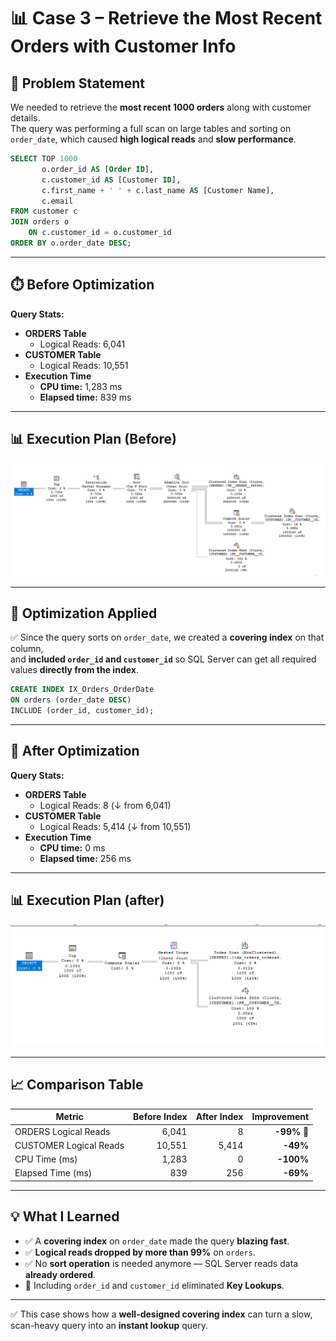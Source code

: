 # 📊 Case 3 – Retrieve the Most Recent Orders with Customer Info

## 📌 Problem Statement
We needed to retrieve the **most recent 1000 orders** along with customer details.  
The query was performing a full scan on large tables and sorting on `order_date`, which caused **high logical reads** and **slow performance**.

```sql
SELECT TOP 1000
       o.order_id AS [Order ID],
       c.customer_id AS [Customer ID],
       c.first_name + ' ' + c.last_name AS [Customer Name],
       c.email
FROM customer c
JOIN orders o
    ON c.customer_id = o.customer_id
ORDER BY o.order_date DESC;
```

---

## ⏱️ Before Optimization

**Query Stats:**

* **ORDERS Table**
  * Logical Reads: 6,041
* **CUSTOMER Table**
  * Logical Reads: 10,551
* **Execution Time**
  * **CPU time:** 1,283 ms
  * **Elapsed time:** 839 ms

---

## 📊 Execution Plan (Before)

![case 3 Execution plan bafore](../screenshots/case-3-before.png)


---

## 🔧 Optimization Applied

✅ Since the query sorts on `order_date`, we created a **covering index** on that column,  
and **included `order_id` and `customer_id`** so SQL Server can get all required values **directly from the index**.

```sql
CREATE INDEX IX_Orders_OrderDate
ON orders (order_date DESC)
INCLUDE (order_id, customer_id);
```

---

## 🚀 After Optimization

**Query Stats:**

* **ORDERS Table**
  * Logical Reads: 8 (↓ from 6,041)
* **CUSTOMER Table**
  * Logical Reads: 5,414 (↓ from 10,551)
* **Execution Time**
  * **CPU time:** 0 ms
  * **Elapsed time:** 256 ms

---

## 📊 Execution Plan (after)

![case 3 Execution plan after](../screenshots/case-3-after.png)

---
## 📈 Comparison Table

| Metric                 | Before Index | After Index | Improvement   |
| ---------------------- | -----------: | ----------: | ------------: |
| ORDERS Logical Reads   |        6,041 |          8  |   **-99%** 🚀 |
| CUSTOMER Logical Reads |       10,551 |      5,414  |   **-49%**    |
| CPU Time (ms)          |        1,283 |          0  |   **-100%**   |
| Elapsed Time (ms)      |          839 |        256  |   **-69%**    |

---

## 💡 What I Learned

* ✅ A **covering index** on `order_date` made the query **blazing fast**.
* ✅ **Logical reads dropped by more than 99%** on `orders`.
* ✅ No **sort operation** is needed anymore — SQL Server reads data **already ordered**.
* 📌 Including `order_id` and `customer_id` eliminated **Key Lookups**.

---

✅ This case shows how a **well-designed covering index** can turn a slow, scan-heavy query into an **instant lookup** query.


